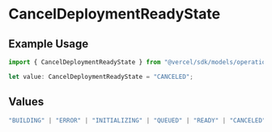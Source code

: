 # CancelDeploymentReadyState

## Example Usage

```typescript
import { CancelDeploymentReadyState } from "@vercel/sdk/models/operations/canceldeployment.js";

let value: CancelDeploymentReadyState = "CANCELED";
```

## Values

```typescript
"BUILDING" | "ERROR" | "INITIALIZING" | "QUEUED" | "READY" | "CANCELED"
```